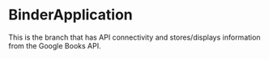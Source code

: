 # BinderApplication
This is the branch that has API connectivity and stores/displays information from the Google Books API.
